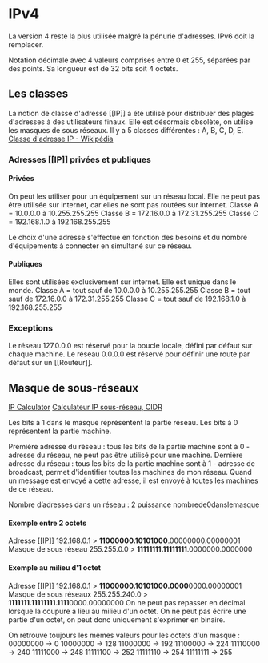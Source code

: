 
# IPv4
La version 4 reste la plus utilisée malgré la pénurie d'adresses. 
IPv6 doit la remplacer.

Notation décimale avec 4 valeurs comprises entre 0 et 255, séparées par des points. Sa longueur est de 32 bits soit 4 octets.

## Les classes
La notion de classe d'adresse [[IP]] a été utilisé pour distribuer des plages d'adresses à des utilisateurs finaux. Elle est désormais obsolète, on utilise les masques de sous réseaux.
Il y a 5 classes différentes : A, B, C, D, E.
[Classe d'adresse IP - Wikipédia](https://fr.wikipedia.org/wiki/Classe_d%27adresse_IP)

### Adresses [[IP]] privées et publiques
#### Privées
On peut les utiliser pour un équipement sur un réseau local. Elle ne peut pas être utilisée sur internet, car elles ne sont pas routées sur internet.
Classe A = 10.0.0.0 à 10.255.255.255
Classe B = 172.16.0.0 à 172.31.255.255
Classe C = 192.168.1.0 à 192.168.255.255

Le choix d'une adresse s'effectue en fonction des besoins et du nombre d'équipements à connecter en simultané sur ce réseau.

#### Publiques
Elles sont utilisées exclusivement sur internet. Elle est unique dans le monde.
Classe A = tout sauf de 10.0.0.0 à 10.255.255.255
Classe B = tout sauf de 172.16.0.0 à 172.31.255.255
Classe C = tout sauf de 192.168.1.0 à 192.168.255.255

### Exceptions
Le réseau 127.0.0.0 est réservé pour la boucle locale, défini par défaut sur chaque machine.
Le réseau 0.0.0.0 est réservé pour définir une route par défaut sur un [[Routeur]].

## Masque de sous-réseaux
[IP Calculator](http://jodies.de/ipcalc)
[Calculateur IP sous-réseau, CIDR](https://ceipam.eu/fr/ipcalculator.php)

Les bits à 1 dans le masque représentent la partie réseau. Les bits à 0 représentent la partie machine.

Première adresse du réseau : tous les bits de la partie machine sont à 0 - adresse du réseau, ne peut pas être utilisé pour une machine.
Dernière adresse du réseau : tous les bits de la partie machine sont à 1 - adresse de broadcast, permet d'identifier toutes les machines de mon réseau. Quand un message est envoyé à cette adresse, il est envoyé à toutes les machines de ce réseau. 

Nombre d’adresses dans un réseau : 2 puissance nombrede0danslemasque

#### Exemple entre 2 octets
Adresse [[IP]]
192.168.0.1 > **11000000.10101000**.00000000.00000001
Masque de sous réseau
255.255.0.0 > **11111111.11111111**.0000000.0000000

#### Exemple au milieu d'1 octet
Adresse [[IP]]
192.168.0.1 > **11000000.10101000.0000**0000.00000001
Masque de sous réseaux
255.255.240.0 > **1111111.11111111.1111**0000.00000000
On ne peut pas repasser en décimal lorsque la coupure a lieu au milieu d'un octet. On ne peut pas écrire une partie d'un octet, on peut donc uniquement s'exprimer en binaire. 

On retrouve toujours les mêmes valeurs pour les octets d'un masque : 
00000000 -> 0
10000000 -> 128
11000000 -> 192
11100000 -> 224
11110000 -> 240
11111000 -> 248
11111100 -> 252
11111110 -> 254
11111111 -> 255